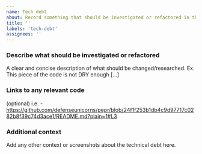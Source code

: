 ```yaml
---
name: Tech debt
about: Record something that should be investigated or refactored in the future.
title: ''
labels: 'tech-debt'
assignees: ''
---
```


### Describe what should be investigated or refactored
A clear and concise description of what should be changed/researched. Ex. This piece of the code is not DRY enough [...]

### Links to any relevant code
(optional) i.e. - https://github.com/defenseunicorns/pepr/blob/24f1f253b1db4c9d97717c0282b8f39c74d3ace1/README.md?plain=1#L3

### Additional context
Add any other context or screenshots about the technical debt here.
